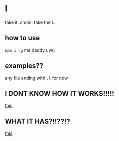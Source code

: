 # l
take it. cmon. take the l.
## how to use
`npm i -g` me daddy uwu
## examples??
any file ending with `.l` for now
## I DONT KNOW HOW IT WORKS!!!!!
[this](https://github.com/MinecraftPublisher/l/blob/master/GUIDE.md)
## WHAT IT HAS?!!??!?
[this](https://github.com/MinecraftPublisher/l/blob/master/FEATURES.md)